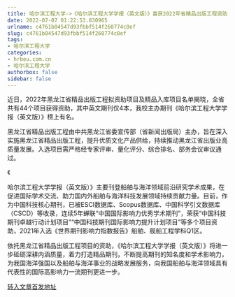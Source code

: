 ```yaml
---
title: 哈尔滨工程大学->《哈尔滨工程大学学报（英文版）》喜获2022年省精品出版工程资助 | hrbeu.com.cn
date: 2022-07-07 01:22:53.830965
urlname: c4761b04547d93fbbf514f260774c0ef
slug: c4761b04547d93fbbf514f260774c0ef
tags: 
- 哈尔滨工程大学
categories:
- hrbeu.com.cn
- 哈尔滨工程大学
authorbox: false
sidebar: false
---
```

近日，2022年黑龙江省精品出版工程拟资助项目及精品入库项目名单揭晓，全省共有44个项目获得资助，其中英文期刊仅4本，我校主办期刊《哈尔滨工程大学学报（英文版）》榜上有名。

黑龙江省精品出版工程由中共黑龙江省委宣传部（省新闻出版局）主办，旨在深入实施黑龙江省精品出版工程，提升优质文化产品供给，持续推动黑龙江省出版业高质量发展。入选项目需严格经专家评审、量化评分、综合排名、部务会议审议通过。

《
<!--more-->
哈尔滨工程大学学报（英文版）》主要刊登船舶与海洋领域前沿研究学术成果，在促进国际学术交流、助力国内外船舶与海洋科技发展领域持续贡献力量。目前，作为中国科技核心期刊，已被ESCI数据库、Scopus数据库、中国科学引文数据库（CSCD）等收录，连续5年蝉联“中国国际影响力优秀学术期刊”，荣获“中国科技期刊卓越行动计划项目”“中国科技期刊国际影响力提升计划项目”等多个项目资助，2021年入选《世界期刊影响力指数报告》船舶、舰船工程学科Q1区。

依托黑龙江省精品出版工程项目的资助，《哈尔滨工程大学学报（英文版）》将进一步砥砺深耕内涵质量，着力打造精品期刊，不断提高期刊的知名度和学术影响力，为我国海洋强国以及船舶与海洋事业的战略发展服务，向我国船舶与海洋领域具有代表性的国际高影响力一流期刊更进一步。



[转入文章首发地址](http://gongxue.cn/info/1015/72312.htm)
